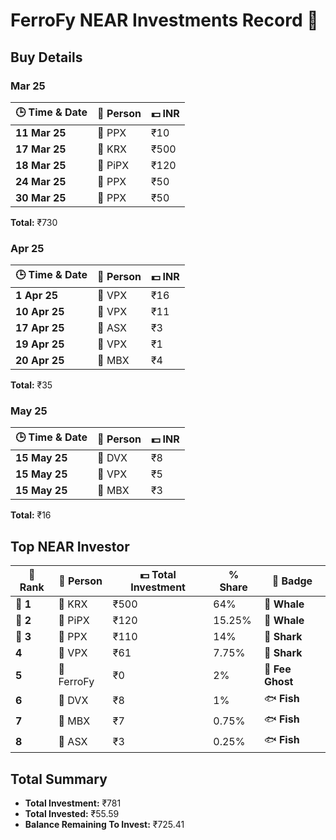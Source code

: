 # FerroFy NEAR Investments Record 💎

## Buy Details

### Mar 25
| 🕒 Time & Date   | 🤝 Person | 💵 INR |
|------------------|-----------|--------|
| **11 Mar 25**    | 🏢 PPX   | ₹10    |
| **17 Mar 25**    | 🏢 KRX   | ₹500   |
| **18 Mar 25**    | 🏢 PiPX  | ₹120   |
| **24 Mar 25**    | 🏢 PPX   | ₹50    |
| **30 Mar 25**    | 🏢 PPX   | ₹50    |

**Total:** ₹730

### Apr 25
| 🕒 Time & Date   | 🤝 Person | 💵 INR |
|------------------|-----------|--------|
| **1 Apr 25**     | 🏢 VPX   | ₹16    |
| **10 Apr 25**    | 🏢 VPX   | ₹11    |
| **17 Apr 25**    | 🏢 ASX   | ₹3     |
| **19 Apr 25**    | 🏢 VPX   | ₹1     |
| **20 Apr 25**    | 🏢 MBX   | ₹4     |

**Total:** ₹35

### May 25
| 🕒 Time & Date   | 🤝 Person | 💵 INR |
|------------------|-----------|--------|
| **15 May 25**     | 🏢 DVX   | ₹8    |
| **15 May 25**    | 🏢 VPX   | ₹5    |
| **15 May 25**    | 🏢 MBX   | ₹3     |

**Total:** ₹16

## Top NEAR Investor

| 🏅 Rank  | 🤝 Person  | 💵 Total Investment | % Share  | 🏅 Badge        |
|----------|-----------|---------------------|-----------|----------------|
| **🥇 1** | 🏢 KRX    | ₹500                | 64%       | 🐋 **Whale**   |
| **🥈 2** | 🏢 PiPX   | ₹120                | 15.25%    | 🐋 **Whale**   |
| **🥉 3** | 🏢 PPX    | ₹110                | 14%       | 🦈 **Shark**   |
| **4**    | 🏢 VPX    | ₹61                 | 7.75%     | 🦈 **Shark**   |
| **5**    | 🏢 FerroFy | ₹0                 | 2%        | 👻 **Fee Ghost** |
| **6**    | 🏢 DVX    | ₹8                  | 1%        | 🐟 **Fish**    |
| **7**    | 🏢 MBX    | ₹7                  | 0.75%     | 🐟 **Fish**    |
| **8**    | 🏢 ASX    | ₹3                  | 0.25%     | 🐟 **Fish**    |



## Total Summary

- **Total Investment:** ₹781
- **Total Invested:** ₹55.59
- **Balance Remaining To Invest:** ₹725.41
